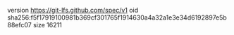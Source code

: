 version https://git-lfs.github.com/spec/v1
oid sha256:f5f17919100981b369cf301765f1914630a4a32a1e3e34d6192897e5b88efc07
size 16211
